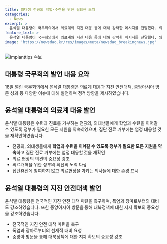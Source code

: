 ```yaml
---
title: 의대생 전공의 학업·수련을 위한 필요한 조치
categories:
  - News
excerpt: >
  윤석열 대통령이 국무회의에서 의료계와 지진 대응 등에 대해 강력한 메시지를 전달했다. 의대생과 전공의들에게 학업과 수련을 이어갈 수 있도록 약속하고, 불법행위에 대해 엄정 대처할 것을 강조했다. 또한 지진 안전을 강조하고, 중앙아시아와의 협력을 강화하며 대북 정책을 지지받았다. 요약: 윤석열 대통령, 의료계 지원 약속 및 불법행위 강력 대처 강조, 지진 안전 및 중앙아 협력 강화 및 대북 정책 지지강화 등 발언.
feature_text: >
  윤석열 대통령이 국무회의에서 의료계와 지진 대응 등에 대해 강력한 메시지를 전달했다. 의대생과 전공의들에게 학업과 수련을 이어갈 수 있도록 약속하고, 불법행위에 대해 엄정 대처할 것을 강조했다. 또한 지진 안전을 강조하고, 중앙아시아와의 협력을 강화하며 대북 정책을 지지받았다. 요약: 윤석열 대통령, 의료계 지원 약속 및 불법행위 강력 대처 강조, 지진 안전 및 중앙아 협력 강화 및 대북 정책 지지강화 등 발언.
image: 'https://newsdao.kr/res/images/meta/newsdao_breakingnews.jpg'
---
```


<p><img src="https://newsdao.kr/res/images/meta/newsdao_breakingnews.jpg" alt="implanttips 속보" /></p>

<h2 data-ke-size="size26">대통령 국무회의 발언 내용 요약</h2>

<p data-ke-size="size16">18일 열린 국무회의에서 윤석열 대통령은 의료계 대응과 지진 안전대책, 중앙아시아 방문 성과 등 다양한 이슈에 대해 발언하며 정책 방향을 제시하였습니다.</p>

<h2 data-ke-size="size24">윤석열 대통령의 의료계 대응 발언</h2>

<p data-ke-size="size16">윤석열 대통령은 수련과 진료를 거부하는 전공의, 의대생들에게 학업과 수련을 이어갈 수 있도록 정부가 필요한 모든 지원을 약속하였으며, 집단 진료 거부에는 엄정 대응할 것을 재확인하였습니다.</p>

<ul>
  <li>전공의, 의대생들에게 <b>학업과 수련을 이어갈 수 있도록 정부가 필요한 모든 지원을 약속</b>하고 집단 진료 거부에는 엄정 대응할 것을 재확인</li>
  <li>의료 현장의 의견의 중요성 강조</li>
  <li>의료개혁을 위한 정부의 최선의 노력 다짐</li>
  <li>집단휴진에 참여하지 않고 의료현장을 지키는 의사들에 대한 존경 표시</li>
</ul>

<h2 data-ke-size="size24">윤석열 대통령의 지진 안전대책 발언</h2>

<p data-ke-size="size16">윤석열 대통령은 전국적인 지진 안전 대책 마련을 촉구하며, 폭염과 장마로부터의 대비도 강조하였습니다. 또한 중앙아시아 방문을 통해 대북정책에 대한 지지 확보의 중요성을 강조하였습니다.</p>

<ul>
  <li>전국적인 지진 안전 대책 마련을 촉구</li>
  <li>폭염과 장마로부터의 선제적 대비 요청</li>
  <li>중앙아 방문을 통해 대북정책에 대한 지지 확보의 중요성 강조</li>
</ul>

